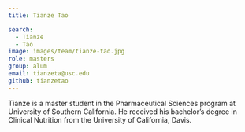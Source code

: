 ```yaml
---
title: Tianze Tao

search:
  - Tianze
  - Tao
image: images/team/tianze-tao.jpg
role: masters
group: alum
email: tianzeta@usc.edu
github: tianzetao
---
```


Tianze is a master student in the Pharmaceutical Sciences program at University of Southern California. He received his bachelor’s degree in Clinical Nutrition from the University of California, Davis.
